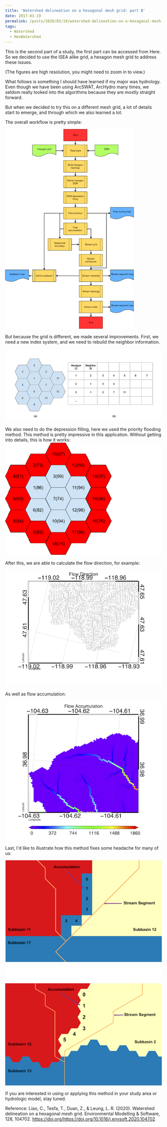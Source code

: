 ```yaml
---
title: 'Watershed delineation on a hexagonal mesh grid: part B'
date: 2017-03-19
permalink: /posts/2020/03/19/watershed-delineation-on-a-hexagonal-mesh-grid-part-b/
tags:
  - Watershed
  - HexWatershed
---
```

This is the second part of a study, the first part can be accessed from Here.
So we decided to use the ISEA alike grid, a hexagon mesh grid to address these issues.

(The figures are high resolution, you might need to zoom in to view.)

What follows is something I should have learned if my major was hydrology. Even though we have been using ArcSWAT, ArcHydro many times, we seldom really looked into the algorithms because they are mostly straight forward.

But when we decided to try this on a different mesh grid, a lot of details start to emerge, and through which we also learned a lot.

The overall workflow is pretty simple:

![Figure 1](https://github.com/changliao/changliao.github.io/blob/main/_figure/hexwatershed_workflow.png?raw=true)

But because the grid is different, we made several improvements.
First,  we need a new index system, and we need to rebuild the neighbor information.

![Figure 2](https://github.com/changliao/changliao.github.io/blob/main/_figure/hexagon_topology.png?raw=true)


We also need to do the depression filling, here we used the priority flooding method. This method is pretty impressive in this application. Without getting into details, this is how it works:
![Figure 3](https://github.com/changliao/changliao.github.io/blob/main/_figure/hexagon_flood_legend.gif?raw=true)


After this, we are able to calculate the flow direction, for example:

![Figure 4](https://github.com/changliao/changliao.github.io/blob/main/_figure/cbf_flow_direction_90_zoom.png?raw=true)

As well as flow accumulation:

![Figure 5](https://github.com/changliao/changliao.github.io/blob/main/_figure/tinpan_flow_accumulation_30_zoom.png?raw=true)

Last, I'd like to illustrate how this method fixes some headache for many of us:

![Figure 6](https://github.com/changliao/changliao.github.io/blob/main/_figure/tinpan30_square.png?raw=true)

![Figure 7](https://github.com/changliao/changliao.github.io/blob/main/_figure/tinpan30_hexagon.png?raw=true)


If you are interested in using or applying this method in your study area or hydrologic model, stay tuned.

Reference:
Liao, C., Tesfa, T., Duan, Z., & Leung, L. R. (2020). Watershed delineation on a hexagonal mesh grid. Environmental Modelling & Software, 128, 104702. https://doi.org/https://doi.org/10.1016/j.envsoft.2020.104702
